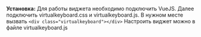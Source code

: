 **Установка:**
Для работы виджета необходимо подключить VueJS.
Далее подключить virtualkeyboard.css и virtualkeyboard.js.
В нужном месте вызвать `<div class="virtualkeyboard"></div>`
Настроить виджет можно в файле virtualkeyboard.js